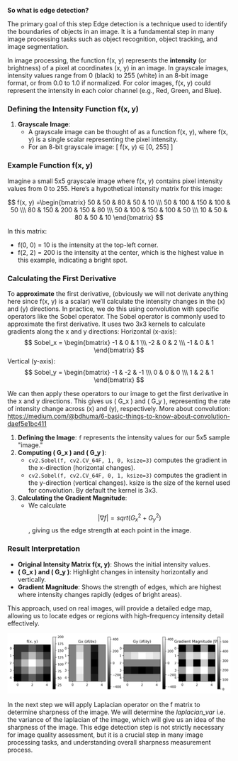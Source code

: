 **So what is edge detection?**

The primary goal of this step 
Edge detection is a technique used to identify the boundaries of objects in an image. It is a fundamental step in many image processing tasks such as object recognition, object tracking, and image segmentation.

In image processing, the function f(x, y) represents the **intensity** (or brightness) of a pixel at coordinates (x, y) in an image. In grayscale images, intensity values range from 0 (black) to 255 (white) in an 8-bit image format, or from 0.0 to 1.0 if normalized. For color images, f(x, y) could represent the intensity in each color channel (e.g., Red, Green, and Blue).

### Defining the Intensity Function f(x, y) 
1. **Grayscale Image**: 
   - A grayscale image can be thought of as a function f(x, y), where f(x, y) is a single scalar representing the pixel intensity.
   - For an 8-bit grayscale image:
     \[
     f(x, y) ∈ [0, 255]
     \]

### Example Function f(x, y) 

Imagine a small 5x5 grayscale image where f(x, y) contains pixel intensity values from 0 to 255. Here’s a hypothetical intensity matrix for this image:

 $$
f(x, y) =\begin{bmatrix}
  50 & 50 & 80 & 50 & 10 \\\
  50 & 100 & 150 & 100 & 50 \\\
  80 & 150 & 200 & 150 & 80 \\\
  50 & 100 & 150 & 100 & 50 \\\
  10 & 50 & 80 & 50 & 10
\end{bmatrix}
$$

In this matrix:
- f(0, 0) = 10 is the intensity at the top-left corner.
- f(2, 2) = 200 is the intensity at the center, which is the highest value in this example, indicating a bright spot.

### Calculating the First Derivative

To **approximate**  the first derivative, (obviously we will not derivate anything here since f(x, y) is a scalar) we’ll calculate the intensity changes in the \(x\) and \(y\) directions. 
In practice, we do this using convolution with specific operators like the Sobel operator.
The Sobel operator is commonly used to approximate the first derivative. It uses two 3x3 kernels to calculate gradients along the x and y directions:
Horizontal (x-axis):
$$
Sobel_x = \begin{bmatrix} 
-1 & 0 & 1 \\\
-2 & 0 & 2 \\\
-1 & 0 & 1 
\end{bmatrix}
$$
Vertical (y-axis):
$$
Sobel_y = \begin{bmatrix} 
-1 & -2 & -1 \\\
0 & 0 & 0 \\\
1 & 2 & 1 
\end{bmatrix}
$$

We can then apply these operators to our image to get the first derivative in the x and y directions.
This gives us \( G_x \) and \( G_y \), representing the rate of intensity change across \(x\) and \(y\), respectively.
More about convolution: https://medium.com/@bdhuma/6-basic-things-to-know-about-convolution-daef5e1bc411

1. **Defining the Image**: `f` represents the intensity values for our 5x5 sample "image."
2. **Computing \( G_x \) and \( G_y \)**:
   - `cv2.Sobel(f, cv2.CV_64F, 1, 0, ksize=3)` computes the gradient in the x-direction (horizontal changes).
   - `cv2.Sobel(f, cv2.CV_64F, 0, 1, ksize=3)` computes the gradient in the y-direction (vertical changes).
   ksize is the size of the kernel used for convolution. By default the kernel is 3x3.
3. **Calculating the Gradient Magnitude**:
   - We calculate  $$|∇f| = sqrt(G_x^2 + G_y^2)$$, giving us the edge strength at each point in the image.
   
### Result Interpretation
- **Original Intensity Matrix f(x, y)**: Shows the initial intensity values.
- **\( G_x \) and \( G_y \)**: Highlight changes in intensity horizontally and vertically.
- **Gradient Magnitude**: Shows the strength of edges, which are highest where intensity changes rapidly (edges of bright areas).

This approach, used on real images, will provide a detailed edge map, allowing us to locate edges or regions with high-frequency intensity detail effectively.

![Example Edge Detection Output](https://github.com/GregTakacsGergo/image-quality/blob/main/GEARING%20UP/resources/edge_detection_1.png)

In the next step we will apply Laplacian operator on the f matrix to determine sharpness of the image. We will determine the *laplacian_var* i.e. the variance of the laplacian of the image, which will give us an idea of the sharpness of the image.
This edge detection step is not strictly necessary for image quality assessment, but it is a crucial step in many image processing tasks, and understanding overall sharpness measurement process.